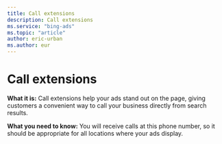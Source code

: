 ```yaml
---
title: Call extensions
description: Call extensions
ms.service: "bing-ads"
ms.topic: "article"
author: eric-urban
ms.author: eur
---
```


# Call extensions

**What it is:**     Call extensions help your ads stand out on the page, giving customers a convenient way to call your business directly from search results.

**What you need to know:**    You will receive calls at this phone number, so it should be appropriate for all locations where your ads display.


